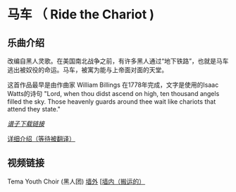 # 马车 （ Ride the Chariot )

## 乐曲介绍

改编自黑人灵歌。在美国南北战争之前，有许多黑人通过“地下铁路”，也就是马车逃出被奴役的命运。马车，被寓为能与上帝面对面的天堂。

这首作品最早是由作曲家 William Billings 在1778年完成，文字是使用的Isaac Watts的诗句 "Lord, when thou didst ascend on high, ten thousand angels filled the sky. Those heavenly guards around thee wait like chariots that attend they state."

[*谱子下载链接*](https://github.com/carwestsam/ChoralMusicScores/raw/master/Ride-the-Chariot/Ride-the-Chariot.pdf)

[详细介绍（等待被翻译）](https://uuwestport.org/sermons/rev-frank-hall-minister-emeritus/frank-hall/ride-the-chariot-readings-and-commentary-from-our-summer-music-service-june-16-2002/)

## 视频链接

Tema Youth Choir (黑人团) [墙外](https://www.youtube.com/watch?v=ruwbcF0MmPA)  [[墙内（搬运的）](http://example.com)


